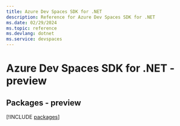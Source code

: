 ```yaml
---
title: Azure Dev Spaces SDK for .NET
description: Reference for Azure Dev Spaces SDK for .NET
ms.date: 02/29/2024
ms.topic: reference
ms.devlang: dotnet
ms.service: devspaces
---
```

# Azure Dev Spaces SDK for .NET - preview
## Packages - preview
[!INCLUDE [packages](dev-spaces-index.md)]